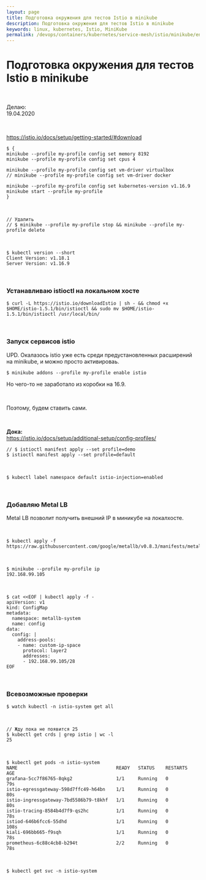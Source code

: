 ```yaml
---
layout: page
title: Подготовка окружения для тестов Istio в minikube
description: Подготовка окружения для тестов Istio в minikube
keywords: linux, kubernetes, Istio, MiniKube
permalink: /devops/containers/kubernetes/service-mesh/istio/minikube/env/
---
```


# Подготовка окружения для тестов Istio в minikube

<br/>

Делаю:  
19.04.2020

<br/>

https://istio.io/docs/setup/getting-started/#download

```
$ {
minikube --profile my-profile config set memory 8192
minikube --profile my-profile config set cpus 4

minikube --profile my-profile config set vm-driver virtualbox
// minikube --profile my-profile config set vm-driver docker

minikube --profile my-profile config set kubernetes-version v1.16.9
minikube start --profile my-profile
}
```

<br/>

    // Удалить
    // $ minikube --profile my-profile stop && minikube --profile my-profile delete

<br/>

    $ kubectl version --short
    Client Version: v1.18.1
    Server Version: v1.16.9

<br/>

### Устанавливаю istioctl на локальном хосте

    $ curl -L https://istio.io/downloadIstio | sh - && chmod +x $HOME/istio-1.5.1/bin/istioctl && sudo mv $HOME/istio-1.5.1/bin/istioctl /usr/local/bin/

<br/>

### Запуск сервисов istio

UPD. Окалазось istio уже есть среди предустановленных расширений на minikube, и можно просто активироваь.

    $ minikube addons --profile my-profile enable istio

Но чего-то не заработало из коробки на 16.9.

<br/>

Поэтому, будем ставить сами.

<br/>

**Дока:**  
https://istio.io/docs/setup/additional-setup/config-profiles/

    // $ istioctl manifest apply --set profile=demo
    $ istioctl manifest apply --set profile=default

<br/>

    $ kubectl label namespace default istio-injection=enabled

<br/>

### Добавляю Metal LB

Metal LB позволит получить внешний IP в миникубе на локалхосте.

<br/>

    $ kubectl apply -f https://raw.githubusercontent.com/google/metallb/v0.8.3/manifests/metallb.yaml

<br/>

    $ minikube --profile my-profile ip
    192.168.99.105

<br/>

```
$ cat <<EOF | kubectl apply -f -
apiVersion: v1
kind: ConfigMap
metadata:
  namespace: metallb-system
  name: config
data:
  config: |
    address-pools:
    - name: custom-ip-space
      protocol: layer2
      addresses:
      - 192.168.99.105/28
EOF
```

<br/>

### Всевозможные проверки

    $ watch kubectl -n istio-system get all

<br/>

    // Жду пока не появится 25
    $ kubectl get crds | grep istio | wc -l
    25

<br/>

    $ kubectl get pods -n istio-system
    NAME                                    READY   STATUS    RESTARTS   AGE
    grafana-5cc7f86765-8qkg2                1/1     Running   0          79s
    istio-egressgateway-598d7ffc49-h64bn    1/1     Running   0          80s
    istio-ingressgateway-7bd5586b79-t8khf   1/1     Running   0          80s
    istio-tracing-8584b4d7f9-qs2hc          1/1     Running   0          78s
    istiod-646b6fcc6-55dhd                  1/1     Running   0          108s
    kiali-696bb665-f9sqh                    1/1     Running   0          78s
    prometheus-6c88c4cb8-b294t              2/2     Running   0          78s

<br/>

    $ kubectl get svc -n istio-system
